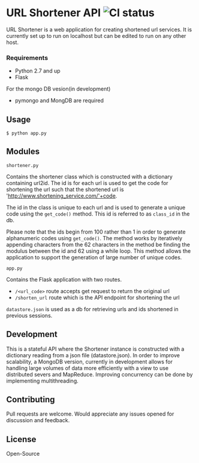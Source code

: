 # URL Shortener API ![CI status](https://img.shields.io/badge/build-passing-brightgreen.svg)

URL Shortener is a web application for creating shortened url services. It is currently set up to run on localhost but can be edited to run on any other host.


### Requirements

* Python 2.7 and up
* Flask


For the mongo DB vesion(in development)

* pymongo and MongDB are required 



## Usage
```
$ python app.py

```
## Modules
```
shortener.py

```
Contains the shortener class which is constructed with a dictionary containing url2id. The id is for each url is used to get the code for shortening the url such that the shortened url is 'http://www.shortening_service.com/'+code. 

The id in the class is unique to each url and is used to generate a unique code using the ```get_code()``` method. This id is referred to as ```class_id``` in the db.

Please note that the ids begin from 100 rather than 1 in order to generate alphanumeric codes using ```get_code()```. The method works by iteratively appending characters from the 62 characters in the method be finding the modulus between the id and 62 using a while loop. This method allows the application to support the generation of large number of unique codes.



```
app.py
```
Contains the Flask application with two routes.

* ```/<url_code>``` route accepts get request to return the original url
* ```/shorten_url``` route which is the API endpoint for shortening the url

```datastore.json``` is used as a db for retrieving urls and ids shortened in previous sessions.

## Development
This is a stateful API where the Shortener instance is constructed with a dictionary reading from a json file (datastore.json). In order to improve scalability, a MongoDB version, currently in development allows for handling large volumes of data more efficiently with a view to use distributed severs and MapReduce. Improving concurrency can be done by implementing multithreading.
 

## Contributing
Pull requests are welcome. Would appreciate any issues opened for discussion and feedback.


## License
Open-Source